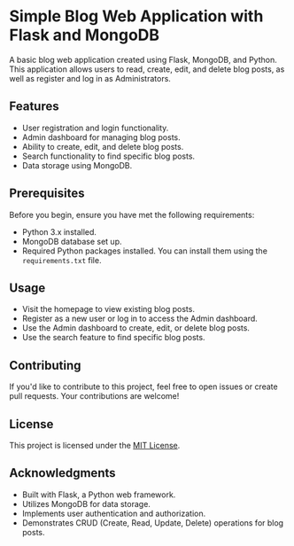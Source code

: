 # Simple Blog Web Application with Flask and MongoDB

A basic blog web application created using Flask, MongoDB, and Python. This application allows users to read, create, edit, and delete blog posts, as well as register and log in as Administrators.

## Features

- User registration and login functionality.
- Admin dashboard for managing blog posts.
- Ability to create, edit, and delete blog posts.
- Search functionality to find specific blog posts.
- Data storage using MongoDB.

## Prerequisites

Before you begin, ensure you have met the following requirements:

- Python 3.x installed.
- MongoDB database set up.
- Required Python packages installed. You can install them using the `requirements.txt` file.

## Usage

- Visit the homepage to view existing blog posts.
- Register as a new user or log in to access the Admin dashboard.
- Use the Admin dashboard to create, edit, or delete blog posts.
- Use the search feature to find specific blog posts.

## Contributing

If you'd like to contribute to this project, feel free to open issues or create pull requests. Your contributions are welcome!

## License

This project is licensed under the [MIT License](LICENSE).

## Acknowledgments

- Built with Flask, a Python web framework.
- Utilizes MongoDB for data storage.
- Implements user authentication and authorization.
- Demonstrates CRUD (Create, Read, Update, Delete) operations for blog posts.

